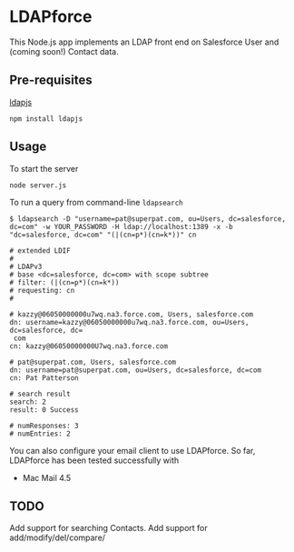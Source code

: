 LDAPforce
=========

This Node.js app implements an LDAP front end on Salesforce User and (coming soon!) Contact data.

Pre-requisites
--------------

[ldapjs](http://ldapjs.org/)

    npm install ldapjs
    
Usage
-----

To start the server

    node server.js
    
To run a query from command-line `ldapsearch`

    $ ldapsearch -D "username=pat@superpat.com, ou=Users, dc=salesforce, dc=com" -w YOUR_PASSWORD -H ldap://localhost:1389 -x -b "dc=salesforce, dc=com" "(|(cn=p*)(cn=k*))" cn
    
    # extended LDIF
    #
    # LDAPv3
    # base <dc=salesforce, dc=com> with scope subtree
    # filter: (|(cn=p*)(cn=k*))
    # requesting: cn 
    #

    # kazzy@06050000000u7wq.na3.force.com, Users, salesforce.com
    dn: username=kazzy@06050000000u7wq.na3.force.com, ou=Users, dc=salesforce, dc=
     com
    cn: kazzy@06050000000U7wq.na3.force.com

    # pat@superpat.com, Users, salesforce.com
    dn: username=pat@superpat.com, ou=Users, dc=salesforce, dc=com
    cn: Pat Patterson

    # search result
    search: 2
    result: 0 Success

    # numResponses: 3
    # numEntries: 2
    
You can also configure your email client to use LDAPforce. So far, LDAPforce has been tested successfully with

* Mac Mail 4.5

TODO
----

Add support for searching Contacts.
Add support for add/modify/del/compare/